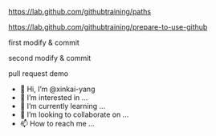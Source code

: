 https://lab.github.com/githubtraining/paths 

https://lab.github.com/githubtraining/prepare-to-use-github

first modify & commit

second modify & commit

pull request demo

- 👋 Hi, I’m @xinkai-yang
- 👀 I’m interested in ...
- 🌱 I’m currently learning ...
- 💞️ I’m looking to collaborate on ...
- 📫 How to reach me ...

<!---
xinkai-yang/xinkai-yang is a ✨ special ✨ repository because its `README.md` (this file) appears on your GitHub profile.
You can click the Preview link to take a look at your changes.
--->
